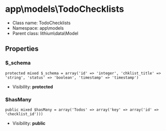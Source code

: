 app\models\TodoChecklists
===============






* Class name: TodoChecklists
* Namespace: app\models
* Parent class: lithium\data\Model





Properties
----------


### $_schema

    protected mixed $_schema = array('id' => 'integer', 'chklist_title' => 'string', 'status' => 'boolean', 'timestamp' => 'timestamp')





* Visibility: **protected**


### $hasMany

    public mixed $hasMany = array('Todos' => array('key' => array('id' => 'checklist_id')))





* Visibility: **public**



